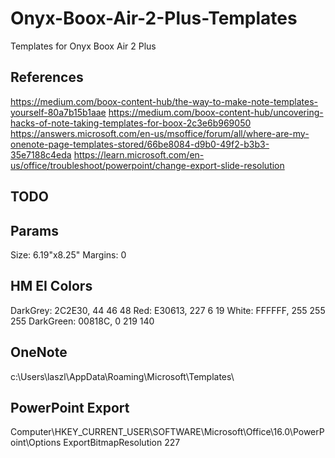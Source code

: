 # Onyx-Boox-Air-2-Plus-Templates

Templates for Onyx Boox Air 2 Plus

## References

<https://medium.com/boox-content-hub/the-way-to-make-note-templates-yourself-80a7b15b1aae>
<https://medium.com/boox-content-hub/uncovering-hacks-of-note-taking-templates-for-boox-2c3e6b969050>
<https://answers.microsoft.com/en-us/msoffice/forum/all/where-are-my-onenote-page-templates-stored/66be8084-d9b0-49f2-b3b3-35e7188c4eda>
<https://learn.microsoft.com/en-us/office/troubleshoot/powerpoint/change-export-slide-resolution>

## TODO

## Params

Size: 6.19"x8.25"
Margins: 0

## HM EI Colors

DarkGrey: 2C2E30, 44 46 48
Red: E30613, 227 6 19
White: FFFFFF, 255 255 255
DarkGreen: 00818C, 0 219 140

## OneNote

c:\Users\laszl\AppData\Roaming\Microsoft\Templates\

## PowerPoint Export

Computer\HKEY_CURRENT_USER\SOFTWARE\Microsoft\Office\16.0\PowerPoint\Options
ExportBitmapResolution 227
